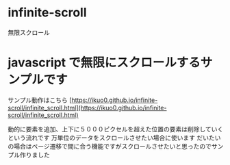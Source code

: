 # infinite-scroll
無限スクロール

# javascript で無限にスクロールするサンプルです
サンプル動作はこちら
[https://ikuo0.github.io/infinite-scroll/infinite_scroll.html](https://ikuo0.github.io/infinite-scroll/infinite_scroll.html)

動的に要素を追加、上下に５０００ピクセルを超えた位置の要素は削除していくという流れです
万単位のデータをスクロールさせたい場合に使います
だいたいの場合はページ遷移で間に合う機能ですがスクロールさせたいと思ったのでサンプル作りました
